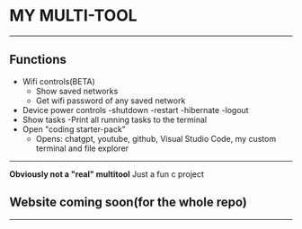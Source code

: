 # MY MULTI-TOOL
---
## Functions
- Wifi controls(BETA)
  - Show saved networks
  - Get wifi password of any saved network
- Device power controls
  -shutdown
  -restart
  -hibernate
  -logout
- Show tasks
  -Print all running tasks to the terminal
- Open "coding starter-pack"
  - Opens: chatgpt, youtube, github, Visual Studio Code, my custom terminal and file explorer
---
**Obviously not a "real" multitool**
Just a fun c project

## Website coming soon(for the whole repo)
---
